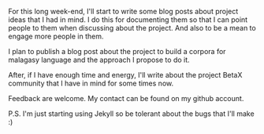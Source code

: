 For this long week-end, I'll start to write some blog posts
about project ideas that I had in mind.
I do this for documenting them so that I can point people
to them when discussing about the project.
And also to be a mean to engage more people in them.

I plan to publish a blog post about the project to build a
corpora for malagasy language and the approach I propose to
do it.

After, if I have enough time and energy, I'll write about
the project BetaX community that I have in mind for some times
now.

Feedback are welcome. My contact can be found on my github account.

P.S. I'm just starting using Jekyll so be tolerant about the bugs
that I'll make :)